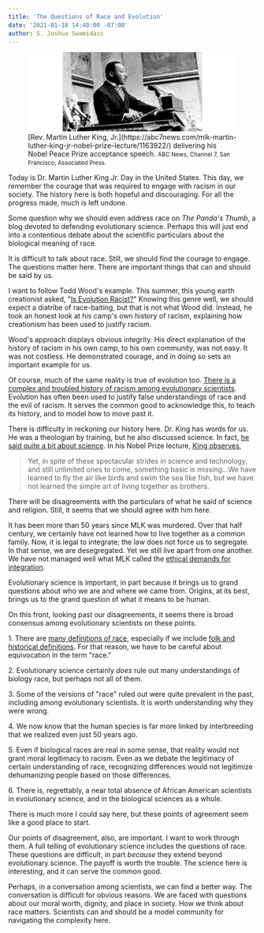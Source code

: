 ```yaml
---
title: 'The Questions of Race and Evolution'
date: '2021-01-18 14:40:00 -07:00'
author: S. Joshua Swamidass
---
```

<figure>
<img src="/uploads/2021/ML_King_600.jpg" alt="Martin Luther King, Jr."/>
<figcaption>[Rev. Martin Luther King, Jr.](https://abc7news.com/mlk-martin-luther-king-jr-nobel-prize-lecture/1163922/) delivering his Nobel Peace Prize acceptance speech. <small>ABC News, Channel 7, San Francisco; Associated Press.</small>
</figcaption>
</figure>


Today is Dr. Martin Luther King Jr. Day in the United States. This day, we remember the courage that was required to engage with racism in our society. The history here is both hopeful and discouraging. For all the progress made, much is left undone.

Some question why we should even address race on *The Panda's Thumb*, a blog devoted to defending evolutionary science. Perhaps this will just end into a contentious debate about the scientific particulars about the biological meaning of race.

It is difficult to talk about race. Still, we should find the courage to engage. The questions matter here. There are important things that can and should be said by us.

I want to follow Todd Wood's example. This summer, this young earth creationist asked, "[Is Evolution Racist?](https://discourse.peacefulscience.org/t/todd-wood-is-evolution-racist/11287)" Knowing this genre well, we should expect a diatribe of race-baiting, but that is not what Wood did. Instead, he took an honest look at his camp's own history of racism, explaining how creationism has been used to justify racism.

<!--more-->

Wood's approach displays obvious integrity. His direct explanation of the history of racism in his own camp, to his own community, was not easy. It was not costless. He demonstrated courage, and in doing so sets an important example for us.

Of course, much of the same reality is true of evolution too. [There is a complex and troubled history of racism among evolutionary scientists](https://en.wikipedia.org/wiki/Scientific_racism). Evolution has often been used to justify false understandings of race and the evil of racism. It serves the common good to acknowledge this, to teach its history, and to model how to move past it.

There is difficulty in reckoning our history here. Dr. King has words for us. He was a theologian by training, but he also discussed science. In fact, [he said quite a bit about science](https://www.forbes.com/sites/alexknapp/2014/01/20/martin-luther-king-jr-on-science-and-religion). In his Nobel Prize lecture, [King observes](https://www.nobelprize.org/prizes/peace/1964/king/lecture/),

> Yet, in spite of these spectacular strides in science and technology, and still unlimited ones to come, something basic is missing...We have learned to fly the air like birds and swim the sea like fish, but we have not learned the simple art of living together as brothers.

There will be disagreements with the particulars of what he said of science and religion. Still, it seems that we should agree with him here.

It has been more than 50 years since MLK was murdered. Over that half century, we certainly have not learned how to live together as a common family. Now, it is legal to integrate; the law does not force us to segregate. In that sense, we are desegregated. Yet we still live apart from one another. We have not managed well what MLK called the [ethical demands for integration](http://www.faculty.umb.edu/lawrence_blum/courses/318_11/readings/king_ethical_demands.pdf).

Evolutionary science is important, in part because it brings us to grand questions about who we are and where we came from. Origins, at its best, brings us to the grand question of what it means to be human.

On this front, looking past our disagreements, it seems there is broad consensus among evolutionary scientists on these points.

1\. There are [many definitions of race](https://onlinelibrary.wiley.com/doi/abs/10.1111/phc3.12468), especially if we include [folk and historical definitions](https://onlinelibrary.wiley.com/doi/epdf/10.1111/phc3.12467). For that reason, we have to be careful about equivocation in the term \"race.\" 

2\. Evolutionary science certainly *does* rule out many understandings of biology race, but perhaps not all of them.

3\. Some of the versions of \"race\" ruled out were quite prevalent in the past, including among evolutionary scientists. It is worth understanding why they were wrong.

4\. We now know that the human species is far more linked by interbreeding that we realized even just 50 years ago.

5\. Even if biological races are real in some sense, that reality would not grant moral legitimacy to racism. Even as we debate the legitimacy of certain understanding of race, recognizing differences would not legitimize dehumanizing people based on those differences.

6\. There is, regrettably, a near total absence of African American scientists in evolutionary science, and in the biological sciences as a whole. 

There is much more I could say here, but these points of agreement seem like a good place to start.

Our points of disagreement, also, are important. I want to work through them. A full telling of evolutionary science includes the questions of race. These questions are difficult, in part *because* they extend beyond evolutionary science. The payoff is worth the trouble. The science here is interesting, and it can serve the common good.

Perhaps, in a conversation among scientists, we can find a better way. The conversation is difficult for obvious reasons. We are faced with questions about our moral worth, dignity, and place in society. How we think about race matters. Scientists can and should be a model community for navigating the complexity here.
